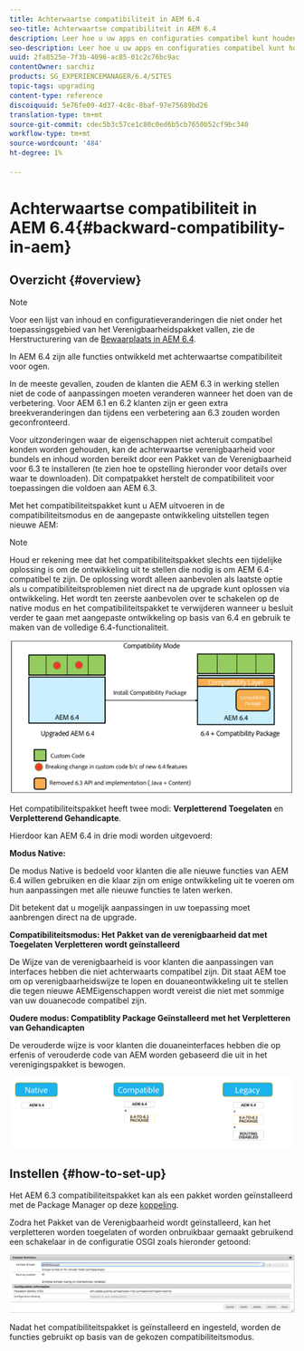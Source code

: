 ```yaml
---
title: Achterwaartse compatibiliteit in AEM 6.4
seo-title: Achterwaartse compatibiliteit in AEM 6.4
description: Leer hoe u uw apps en configuraties compatibel kunt houden met AEM 6.4
seo-description: Leer hoe u uw apps en configuraties compatibel kunt houden met AEM 6.4
uuid: 2fa8525e-7f3b-4096-ac85-01c2c76bc9ac
contentOwner: sarchiz
products: SG_EXPERIENCEMANAGER/6.4/SITES
topic-tags: upgrading
content-type: reference
discoiquuid: 5e76fe09-4d37-4c8c-8baf-97e75689bd26
translation-type: tm+mt
source-git-commit: cdec5b3c57ce1c80c0ed6b5cb7650b52cf9bc340
workflow-type: tm+mt
source-wordcount: '484'
ht-degree: 1%

---
```



# Achterwaartse compatibiliteit in AEM 6.4{#backward-compatibility-in-aem}

## Overzicht {#overview}

>[!NOTE]
>
>Voor een lijst van inhoud en configuratieveranderingen die niet onder het toepassingsgebied van het Verenigbaarheidspakket vallen, zie de Herstructurering van de [Bewaarplaats in AEM 6.4](/help/sites-deploying/repository-restructuring.md).

In AEM 6.4 zijn alle functies ontwikkeld met achterwaartse compatibiliteit voor ogen.

In de meeste gevallen, zouden de klanten die AEM 6.3 in werking stellen niet de code of aanpassingen moeten veranderen wanneer het doen van de verbetering. Voor AEM 6.1 en 6.2 klanten zijn er geen extra breekveranderingen dan tijdens een verbetering aan 6.3 zouden worden geconfronteerd.

Voor uitzonderingen waar de eigenschappen niet achteruit compatibel konden worden gehouden, kan de achterwaartse verenigbaarheid voor bundels en inhoud worden bereikt door een Pakket van de Verenigbaarheid voor 6.3 te installeren (te zien hoe te opstelling hieronder voor details over waar te downloaden). Dit compatpakket herstelt de compatibiliteit voor toepassingen die voldoen aan AEM 6.3.

Met het compatibiliteitspakket kunt u AEM uitvoeren in de compatibiliteitsmodus en de aangepaste ontwikkeling uitstellen tegen nieuwe AEM:

>[!NOTE]
>
>Houd er rekening mee dat het compatibiliteitspakket slechts een tijdelijke oplossing is om de ontwikkeling uit te stellen die nodig is om AEM 6.4-compatibel te zijn. De oplossing wordt alleen aanbevolen als laatste optie als u compatibiliteitsproblemen niet direct na de upgrade kunt oplossen via ontwikkeling. Het wordt ten zeerste aanbevolen over te schakelen op de native modus en het compatibiliteitspakket te verwijderen wanneer u besluit verder te gaan met aangepaste ontwikkeling op basis van 6.4 en gebruik te maken van de volledige 6.4-functionaliteit.

![screen_shot_2018-04-05at4339pm](assets/screen_shot_2018-04-05at43339pm.png)

Het compatibiliteitspakket heeft twee modi: **Verpletterend Toegelaten** en **Verpletterend Gehandicapte**.

Hierdoor kan AEM 6.4 in drie modi worden uitgevoerd:

**Modus Native:**

De modus Native is bedoeld voor klanten die alle nieuwe functies van AEM 6.4 willen gebruiken en die klaar zijn om enige ontwikkeling uit te voeren om hun aanpassingen met alle nieuwe functies te laten werken.

Dit betekent dat u mogelijk aanpassingen in uw toepassing moet aanbrengen direct na de upgrade.

**Compatibiliteitsmodus: Het Pakket van de verenigbaarheid dat met Toegelaten Verpletteren wordt geïnstalleerd**

De Wijze van de verenigbaarheid is voor klanten die aanpassingen van interfaces hebben die niet achterwaarts compatibel zijn. Dit staat AEM toe om op verenigbaarheidswijze te lopen en douaneontwikkeling uit te stellen die tegen nieuwe AEMEigenschappen wordt vereist die niet met sommige van uw douanecode compatibel zijn.

**Oudere modus: Compatiblity Package Geïnstalleerd met het Verpletteren van Gehandicapten**

De verouderde wijze is voor klanten die douaneinterfaces hebben die op erfenis of verouderde code van AEM worden gebaseerd die uit in het verenigingspakket is bewogen.

![image2018-2-12_23-58-37](assets/image2018-2-12_23-58-37.png)

## Instellen {#how-to-set-up}

Het AEM 6.3 compatibiliteitspakket kan als een pakket worden geïnstalleerd met de Package Manager op deze [koppeling](https://www.adobeaemcloud.com/content/marketplace/marketplaceProxy.html?packagePath=/content/companies/public/adobe/packages/cq640/compatpack/aem-compat-cq64-to-cq63).

Zodra het Pakket van de Verenigbaarheid wordt geïnstalleerd, kan het verpletteren worden toegelaten of worden onbruikbaar gemaakt gebruikend een schakelaar in de configuratie OSGI zoals hieronder getoond:

![screen_shot_2017-11-27at122421pm](assets/screen_shot_2017-11-27at122421pm.png)

Nadat het compatibiliteitspakket is geïnstalleerd en ingesteld, worden de functies gebruikt op basis van de gekozen compatibiliteitsmodus.
